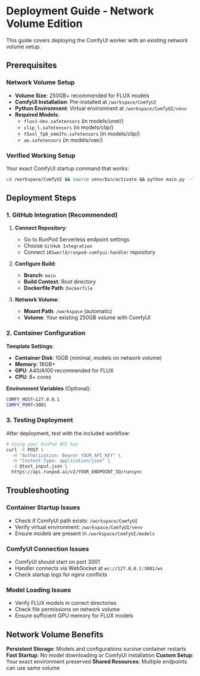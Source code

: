 # Deployment Guide - Network Volume Edition

This guide covers deploying the ComfyUI worker with an existing network volume setup.

## Prerequisites

### Network Volume Setup
- **Volume Size**: 250GB+ recommended for FLUX models
- **ComfyUI Installation**: Pre-installed at `/workspace/ComfyUI`
- **Python Environment**: Virtual environment at `/workspace/ComfyUI/venv`
- **Required Models**: 
  - `flux1-dev.safetensors` (in models/unet/)
  - `clip_l.safetensors` (in models/clip/)
  - `t5xxl_fp8_e4m3fn.safetensors` (in models/clip/)
  - `ae.safetensors` (in models/vae/)

### Verified Working Setup
Your exact ComfyUI startup command that works:
```bash
cd /workspace/ComfyUI && source venv/bin/activate && python main.py --listen --port 3001
```

## Deployment Steps

### 1. GitHub Integration (Recommended)

1. **Connect Repository**: 
   - Go to RunPod Serverless endpoint settings
   - Choose `GitHub Integration`
   - Connect `101world/runpod-comfyui-handler` repository

2. **Configure Build**:
   - **Branch**: `main`
   - **Build Context**: Root directory
   - **Dockerfile Path**: `Dockerfile`

3. **Network Volume**:
   - **Mount Path**: `/workspace` (automatic)
   - **Volume**: Your existing 250GB volume with ComfyUI

### 2. Container Configuration

**Template Settings**:
- **Container Disk**: 10GB (minimal, models on network volume)
- **Memory**: 16GB+
- **GPU**: A40/A100 recommended for FLUX
- **CPU**: 8+ cores

**Environment Variables** (Optional):
```bash
COMFY_HOST=127.0.0.1
COMFY_PORT=3001
```

### 3. Testing Deployment

After deployment, test with the included workflow:
```bash
# Using your RunPod API key
curl -X POST \
  -H "Authorization: Bearer YOUR_API_KEY" \
  -H "Content-Type: application/json" \
  -d @test_input.json \
  https://api.runpod.ai/v2/YOUR_ENDPOINT_ID/runsync
```

## Troubleshooting

### Container Startup Issues
- Check if ComfyUI path exists: `/workspace/ComfyUI`
- Verify virtual environment: `/workspace/ComfyUI/venv`
- Ensure models are present in `/workspace/ComfyUI/models`

### ComfyUI Connection Issues
- ComfyUI should start on port 3001
- Handler connects via WebSocket at `ws://127.0.0.1:3001/ws`
- Check startup logs for nginx conflicts

### Model Loading Issues
- Verify FLUX models in correct directories
- Check file permissions on network volume
- Ensure sufficient GPU memory for FLUX models

## Network Volume Benefits

 **Persistent Storage**: Models and configurations survive container restarts
 **Fast Startup**: No model downloading or ComfyUI installation
 **Custom Setup**: Your exact environment preserved
 **Shared Resources**: Multiple endpoints can use same volume
